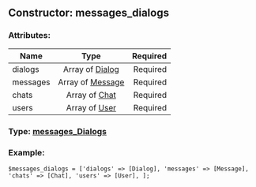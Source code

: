 ## Constructor: messages\_dialogs  

### Attributes:

| Name     |    Type       | Required |
|----------|:-------------:|---------:|
|dialogs|Array of [Dialog](../types/Dialog.md) | Required|
|messages|Array of [Message](../types/Message.md) | Required|
|chats|Array of [Chat](../types/Chat.md) | Required|
|users|Array of [User](../types/User.md) | Required|


### Type: [messages\_Dialogs](../types/messages\_Dialogs.md)

### Example:


```
$messages_dialogs = ['dialogs' => [Dialog], 'messages' => [Message], 'chats' => [Chat], 'users' => [User], ];
```